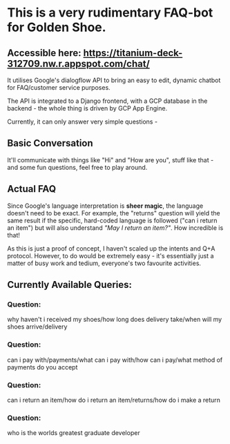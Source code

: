 # This is a very rudimentary FAQ-bot for Golden Shoe.

## Accessible here: https://titanium-deck-312709.nw.r.appspot.com/chat/

It utilises Google's dialogflow API to bring an easy to edit, dynamic chatbot for FAQ/customer service purposes.

The API is integrated to a Django frontend, with a GCP database in the backend - the whole thing is driven by GCP App Engine.

Currently, it can only answer very simple questions -

## Basic Conversation

It'll communicate with things like "Hi" and "How are you", stuff like that - and some fun questions, feel free to play around.

## Actual FAQ

Since Google's language interpretation is **sheer magic**, the language doesn't need to be exact. For example, the "returns" question will yield the same result if the specific, hard-coded language is followed ("can i return an item") but will also understand _"May I return an item?"_. How incredible is that!

As this is just a proof of concept, I haven't scaled up the intents and Q+A protocol. However, to do would be extremely easy - it's essentially just a matter of busy work and tedium, everyone's two favourite activities.

## Currently Available Queries:

### Question:
why haven't i received my shoes/how long does delivery take/when will my shoes arrive/delivery

### Question:
can i pay with/payments/what can i pay with/how can i pay/what method of payments do you accept

### Question:
can i return an item/how do i return an item/returns/how do i make a return

### Question:
who is the worlds greatest graduate developer
